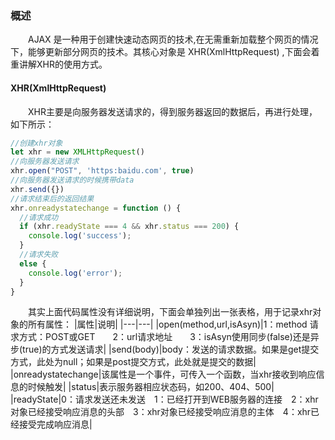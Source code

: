 ### 概述
&emsp;&emsp;AJAX 是一种用于创建快速动态网页的技术,在无需重新加载整个网页的情况下，能够更新部分网页的技术。其核心对象是 XHR(XmlHttpRequest) ,下面会着重讲解XHR的使用方式。
#### XHR(XmlHttpRequest)
&emsp;&emsp;XHR主要是向服务器发送请求的，得到服务器返回的数据后，再进行处理，如下所示：
```js
//创建xhr对象
let xhr = new XMLHttpRequest()
//向服务器发送请求
xhr.open("POST", 'https:baidu.com', true)
//向服务器发送请求的时候携带data
xhr.send({})
//请求结束后的返回结果
xhr.onreadystatechange = function () {
  //请求成功
  if (xhr.readyState === 4 && xhr.status === 200) {
    console.log('success');
  }
  //请求失败
  else {
    console.log('error');
  }
}
```
&emsp;&emsp;其实上面代码属性没有详细说明，下面会单独列出一张表格，用于记录xhr对象的所有属性：
|属性|说明|
|---|---|
|open(method,url,isAsyn)|1：method 请求方式：POST或GET&emsp;&emsp;2：url请求地址&emsp;&emsp;3：isAsyn使用同步(false)还是异步(true)的方式发送请求|
|send(body)|body：发送的请求数据。如果是get提交方式，此处为null；如果是post提交方式，此处就是提交的数据|
|onreadystatechange|该属性是一个事件，可传入一个函数，当xhr接收到响应信息的时候触发|
|status|表示服务器相应状态码，如200、404、500|
|readyState|0：请求发送还未发送&emsp;1：已经打开到WEB服务器的连接&emsp;2：xhr对象已经接受响应消息的头部&emsp;3：xhr对象已经接受响应消息的主体&emsp;4：xhr已经接受完成响应消息|